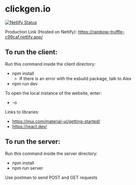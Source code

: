 # clickgen.io
[![Netlify Status](https://api.netlify.com/api/v1/badges/6be37397-cb90-46fb-b792-26e7ec26009c/deploy-status)](https://app.netlify.com/sites/rainbow-truffle-c99caf/deploys)

Production Link (Hosted on Netlify): https://rainbow-truffle-c99caf.netlify.app/


## To run the client:

Run this command inside the client directory:
- npm install
    - If there is an error with the esbuild package, talk to Alex
- npm run dev

To open the local instance of the website, enter:
- -o

Links to libraries:
- https://mui.com/material-ui/getting-started/
- https://react.dev/


## To run the server:

Run this command inside the server directory:
- npm install
- npm run server

Use postman to send POST and GET requests
